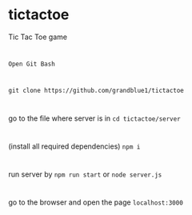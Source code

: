 # tictactoe
Tic Tac Toe game
#
```Open Git Bash```
#
```git clone https://github.com/grandblue1/tictactoe```
#
go to the file where server is in ```cd tictactoe/server```
#
(install all required dependencies) ```npm i```
#
run server by ```npm run start``` or ```node server.js```
#
go to the browser and open the page ```localhost:3000```
#
